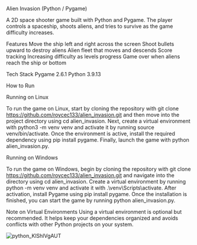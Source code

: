 Alien Invasion (Python / Pygame)

A 2D space shooter game built with Python and Pygame.
The player controls a spaceship, shoots aliens, and tries to survive as the game difficulty increases.

 Features
Move the ship left and right across the screen
Shoot bullets upward to destroy aliens
Alien fleet that moves and descends
Score tracking
Increasing difficulty as levels progress
Game over when aliens reach the ship or bottom

Tech Stack
Pygame 2.6.1
Python 3.9.13

  How to Run
  
Running on Linux

To run the game on Linux, start by cloning the repository with git clone https://github.com/roycec133/alien_invasion.git and then move into the project directory using cd alien_invasion. Next, create a virtual environment with python3 -m venv venv and activate it by running source venv/bin/activate. Once the environment is active, install the required dependency using pip install pygame. Finally, launch the game with python alien_invasion.py.

Running on Windows

To run the game on Windows, begin by cloning the repository with git clone https://github.com/roycec133/alien_invasion.git and navigate into the directory using cd alien_invasion. Create a virtual environment by running python -m venv venv and activate it with .\venv\Scripts\activate. After activation, install Pygame using pip install pygame. Once the installation is finished, you can start the game by running python alien_invasion.py.

 Note on Virtual Environments
Using a virtual environment is optional but recommended. It helps keep your dependencies organized and avoids conflicts with other Python projects on your system.

![python_KlShlVgAUT](https://github.com/user-attachments/assets/00bdf84d-7f42-4009-b950-fe71efa7de2a)
